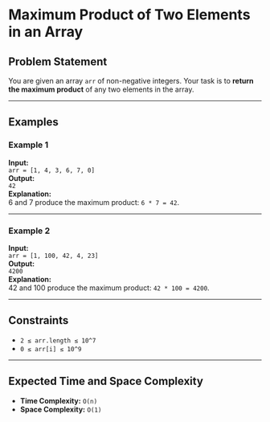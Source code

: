 # Maximum Product of Two Elements in an Array

## Problem Statement

You are given an array `arr` of non-negative integers. Your task is to **return the maximum product** of any two elements in the array.

---

## Examples

### Example 1  
**Input:**  
`arr = [1, 4, 3, 6, 7, 0]`  
**Output:**  
`42`  
**Explanation:**  
6 and 7 produce the maximum product: `6 * 7 = 42`.

---

### Example 2  
**Input:**  
`arr = [1, 100, 42, 4, 23]`  
**Output:**  
`4200`  
**Explanation:**  
42 and 100 produce the maximum product: `42 * 100 = 4200`.

---

## Constraints

- `2 ≤ arr.length ≤ 10^7`  
- `0 ≤ arr[i] ≤ 10^9`

---

## Expected Time and Space Complexity

- **Time Complexity:** `O(n)`  
- **Space Complexity:** `O(1)`
